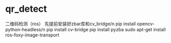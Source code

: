 # qr_detect
二维码检测（ros）
先提前安装好zbar库和cv_bridge/n
pip install opencv-python-headless/n
pip install cv-bridge
pip install pyzba
sudo apt-get install ros-foxy-image-transport
